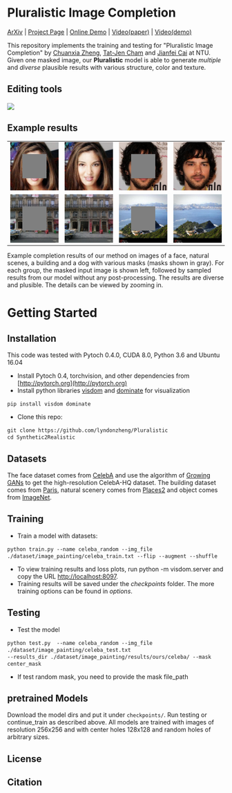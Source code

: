 
# Pluralistic Image Completion
[ArXiv]() | [Project Page]() | [Online Demo]() | [Video(paper)]() | [Video(demo)]()
<br>

This repository implements the training and testing for "Pluralistic Image Completion" by [Chuanxia Zheng](http://www.chuanxiaz.com), [Tat-Jen Cham](http://www.ntu.edu.sg/home/astjcham/) and [Jianfei Cai](http://www.ntu.edu.sg/home/asjfcai/) at NTU. Given one masked image, our **Pluralistic** model is able to generate *multiple* and *diverse* plausible results with various structure, color and texture.

## Editing tools

<img src='images/free_form.gif' align="center">

## Example results

<table>
<tr>
<td><img src='images/mask_celeba_185755.jpg'></td>
<td><img src='images/celeba185755.gif'></td>
<td><img src='images/mask_celeba_184919.jpg'></td>
<td><img src='images/celeba184919.gif'></td>
</tr>

<tr>
<td><img src='images/mask_paris_085.png'></td>
<td><img src='images/paris85.gif'></td>
<td><img src='images/mask_Places_00030002.jpg'></td>
<td><img src='images/place30002.gif'></td>
</tr>

</table>
Example completion results of our method on images of a face, natural scenes, a building and a dog with various masks (masks shown in gray). For each group, the masked input image is shown left, followed by sampled results from our model without any post-processing. The results are diverse and plusible. The details can be viewed by zooming in.

# Getting Started
## Installation
This code was tested with Pytoch 0.4.0, CUDA 8.0, Python 3.6 and Ubuntu 16.04

- Install Pytoch 0.4, torchvision, and other dependencies from [http://pytorch.org](http://pytorch.org)
- Install python libraries [visdom](https://github.com/facebookresearch/visdom) and [dominate](https://github.com/Knio/dominate) for visualization

```
pip install visdom dominate
```
- Clone this repo:

```
git clone https://github.com/lyndonzheng/Pluralistic
cd Synthetic2Realistic
```

## Datasets
The face dataset comes from [CelebA](http://mmlab.ie.cuhk.edu.hk/projects/CelebA.html) and use the algorithm of [Growing GANs](https://github.com/tkarras/progressive_growing_of_gans) to get the high-resolution CelebA-HQ dataset. The building dataset comes from [Paris](https://github.com/pathak22/context-encoder), natural scenery comes from [Places2](http://places2.csail.mit.edu/) and object comes from [ImageNet](http://www.image-net.org/).

## Training
- Train a model with datasets:

```
python train.py --name celeba_random --img_file ./dataset/image_painting/celeba_train.txt --flip --augment --shuffle
```

- To view training results and loss plots, run python -m visdom.server and copy the URL [http://localhost:8097](http://localhost:8097).
- Training results will be saved under the *checkpoints* folder. The more training options can be found in *options*.

## Testing

- Test the model

```
python test.py  --name celeba_random --img_file ./dataset/image_painting/celeba_test.txt
--results_dir ./dataset/image_painting/results/ours/celeba/ --mask center_mask
```
- If test random mask, you need to provide the mask file_path

## pretrained Models

Download the model dirs and put it under ```checkpoints/```. Run testing or continue_train as described above. All models are trained with images of resolution 256x256 and with center holes 128x128 and random holes of arbitrary sizes.

## License

## Citation
